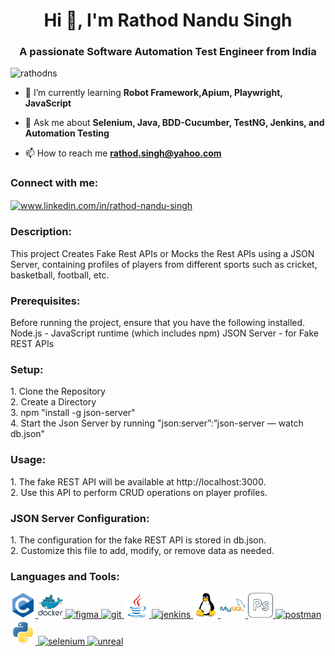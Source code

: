 <h1 align="center">Hi 👋, I'm Rathod Nandu Singh</h1>
<h3 align="center">A passionate Software Automation Test Engineer from India</h3>

<p align="left"> <img src="https://komarev.com/ghpvc/?username=rathodns&label=Profile%20views&color=0e75b6&style=flat" alt="rathodns" /> </p>

- 🌱 I’m currently learning **Robot Framework,Apium, Playwright, JavaScript**

- 💬 Ask me about **Selenium, Java, BDD-Cucumber, TestNG, Jenkins, and Automation Testing**

- 📫 How to reach me **rathod.singh@yahoo.com**

<h3 align="left">Connect with me:</h3>
<p align="left">
<a href="https://linkedin.com/in/www.linkedin.com/in/rathod-nandu-singh" target="blank"><img align="center" src="https://raw.githubusercontent.com/rahuldkjain/github-profile-readme-generator/master/src/images/icons/Social/linked-in-alt.svg" alt="www.linkedin.com/in/rathod-nandu-singh" height="30" width="40" /></a>
</p>
<h3 align="left">Description:</h3>
<p align="left">
  This project Creates Fake Rest APIs or Mocks the Rest APIs using a JSON Server, containing profiles of players from different sports such as cricket, basketball, football, etc. 
</p>
<h3 align="left">Prerequisites:</h3>
<p align="left">
  Before running the project, ensure that you have the following installed.
  Node.js - JavaScript runtime (which includes npm)
  JSON Server - for Fake REST APIs 
</p>
<h3 align="left">Setup:</h3>
<p align="left">
  1. Clone the Repository <br>
  2. Create a Directory <br>
  3. npm "install -g json-server" <br>
  4. Start the Json Server by running "json:server”:”json-server — watch db.json" <br>
</p>
<h3 align="left">Usage:</h3>
<p align="left">
  1. The fake REST API will be available at http://localhost:3000. <br>
  2. Use this API to perform CRUD operations on player profiles. <br>
</p>
<h3 align="left">JSON Server Configuration:</h3>
<p align="left">
  1. The configuration for the fake REST API is stored in db.json. <br>
  2. Customize this file to add, modify, or remove data as needed. <br>
</p>
<h3 align="left">Languages and Tools:</h3>
<p align="left"> <a href="https://www.cprogramming.com/" target="_blank" rel="noreferrer"> <img src="https://raw.githubusercontent.com/devicons/devicon/master/icons/c/c-original.svg" alt="c" width="40" height="40"/> </a> <a href="https://www.docker.com/" target="_blank" rel="noreferrer"> <img src="https://raw.githubusercontent.com/devicons/devicon/master/icons/docker/docker-original-wordmark.svg" alt="docker" width="40" height="40"/> </a> <a href="https://www.figma.com/" target="_blank" rel="noreferrer"> <img src="https://www.vectorlogo.zone/logos/figma/figma-icon.svg" alt="figma" width="40" height="40"/> </a> <a href="https://git-scm.com/" target="_blank" rel="noreferrer"> <img src="https://www.vectorlogo.zone/logos/git-scm/git-scm-icon.svg" alt="git" width="40" height="40"/> </a> <a href="https://www.java.com" target="_blank" rel="noreferrer"> <img src="https://raw.githubusercontent.com/devicons/devicon/master/icons/java/java-original.svg" alt="java" width="40" height="40"/> </a> <a href="https://www.jenkins.io" target="_blank" rel="noreferrer"> <img src="https://www.vectorlogo.zone/logos/jenkins/jenkins-icon.svg" alt="jenkins" width="40" height="40"/> </a> <a href="https://www.linux.org/" target="_blank" rel="noreferrer"> <img src="https://raw.githubusercontent.com/devicons/devicon/master/icons/linux/linux-original.svg" alt="linux" width="40" height="40"/> </a> <a href="https://www.mysql.com/" target="_blank" rel="noreferrer"> <img src="https://raw.githubusercontent.com/devicons/devicon/master/icons/mysql/mysql-original-wordmark.svg" alt="mysql" width="40" height="40"/> </a> <a href="https://www.photoshop.com/en" target="_blank" rel="noreferrer"> <img src="https://raw.githubusercontent.com/devicons/devicon/master/icons/photoshop/photoshop-line.svg" alt="photoshop" width="40" height="40"/> </a> <a href="https://postman.com" target="_blank" rel="noreferrer"> <img src="https://www.vectorlogo.zone/logos/getpostman/getpostman-icon.svg" alt="postman" width="40" height="40"/> </a> <a href="https://www.python.org" target="_blank" rel="noreferrer"> <img src="https://raw.githubusercontent.com/devicons/devicon/master/icons/python/python-original.svg" alt="python" width="40" height="40"/> </a> <a href="https://www.selenium.dev" target="_blank" rel="noreferrer"> <img src="https://raw.githubusercontent.com/detain/svg-logos/780f25886640cef088af994181646db2f6b1a3f8/svg/selenium-logo.svg" alt="selenium" width="40" height="40"/> </a> <a href="https://unrealengine.com/" target="_blank" rel="noreferrer"> <img src="https://raw.githubusercontent.com/kenangundogan/fontisto/036b7eca71aab1bef8e6a0518f7329f13ed62f6b/icons/svg/brand/unreal-engine.svg" alt="unreal" width="40" height="40"/> </a> </p>
